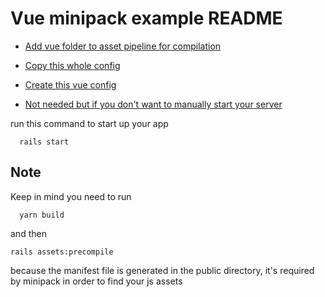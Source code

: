 # Vue minipack example README

- [Add vue folder to asset pipeline for compilation](https://github.com/arkhamRejek/minipack_example/blob/master/config/initializers/assets.rb#L15-L19)

- [Copy this whole config](https://github.com/arkhamRejek/minipack_example/blob/master/config/initializers/minipack.rb)

- [Create this vue config](https://github.com/arkhamRejek/minipack_example/blob/master/client/vue.config.js)

- [Not needed but if you don't want to manually start your server](https://github.com/arkhamRejek/minipack_example/blob/master/lib/tasks/start.rake)

run this command to start up your app
```
  rails start
```


## Note

Keep in mind you need to run

```
  yarn build
```
and then

```
rails assets:precompile
```

because the manifest file is generated in the public directory, it's required by minipack in order to find your js assets
